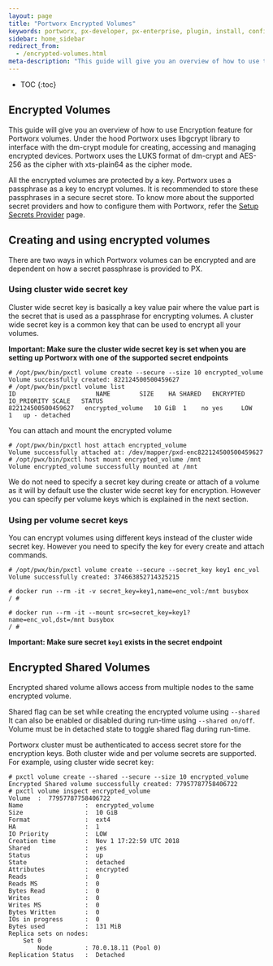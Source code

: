 ```yaml
---
layout: page
title: "Portworx Encrypted Volumes"
keywords: portworx, px-developer, px-enterprise, plugin, install, configure, container, storage, encryption
sidebar: home_sidebar
redirect_from:
  - /encrypted-volumes.html
meta-description: "This guide will give you an overview of how to use the Encryption feature for Portworx volumes. Read the full overview here!"
---
```


* TOC
{:toc}

## Encrypted Volumes
This guide will give you an overview of how to use Encryption feature for Portworx volumes. Under the hood Portworx uses libgcrypt library to interface with the dm-crypt module for creating, accessing and managing encrypted devices. Portworx uses the LUKS format of dm-crypt and AES-256 as the cipher with xts-plain64 as the cipher mode.

All the encrypted volumes are protected by a key. Portworx uses a passphrase as a key to encrypt volumes. It is recommended to store these passphrases in a secure secret store. To know more about the supported secret providers and how to configure them with Portworx, refer the [Setup Secrets Provider](/secrets) page.

## Creating and using encrypted volumes

There are two ways in which Portworx volumes can be encrypted and are dependent on how a secret passphrase is provided to PX.

### Using cluster wide secret key
Cluster wide secret key is basically a key value pair where the value part is the secret that is used as a passphrase for encrypting volumes. A cluster wide secret key is a common key that can be used to encrypt all your volumes.

__Important: Make sure the cluster wide secret key is set when you are setting up Portworx with one of the supported secret endpoints__

```
# /opt/pwx/bin/pxctl volume create --secure --size 10 encrypted_volume
Volume successfully created: 822124500500459627
# /opt/pwx/bin/pxctl volume list
ID	      	     		NAME		SIZE	HA SHARED	ENCRYPTED	IO_PRIORITY	SCALE	STATUS
822124500500459627	 encrypted_volume	10 GiB	1    no yes		LOW		1	up - detached
```

You can attach and mount the encrypted volume

```
# /opt/pwx/bin/pxctl host attach encrypted_volume
Volume successfully attached at: /dev/mapper/pxd-enc822124500500459627
# /opt/pwx/bin/pxctl host mount encrypted_volume /mnt
Volume encrypted_volume successfully mounted at /mnt
```

We do not need to specify a secret key during create or attach of a volume as it will by default use the cluster wide secret key for encryption. However you can specify per volume keys which is explained in the next section.


### Using per volume secret keys

You can encrypt volumes using different keys instead of the cluster wide secret key. However you need to specify the key for every create
and attach commands.


```
# /opt/pwx/bin/pxctl volume create --secure --secret_key key1 enc_vol
Volume successfully created: 374663852714325215

# docker run --rm -it -v secret_key=key1,name=enc_vol:/mnt busybox
/ #

# docker run --rm -it --mount src=secret_key=key1?name=enc_vol,dst=/mnt busybox
/ #
```

__Important: Make sure secret `key1` exists in the secret endpoint__

## Encrypted Shared Volumes

Encrypted shared volume allows access from multiple nodes to the same
encrypted volume.

Shared flag can be set while creating the encrypted volume using `--shared`
It can also be enabled or disabled during run-time using `--shared on/off`.
Volume must be in detached state to toggle shared flag during run-time.

Portworx cluster must be authenticated to access secret store for
the encryption keys.
Both cluster wide and per volume secrets are supported. For example, using
cluster wide secret key:

```
# pxctl volume create --shared --secure --size 10 encrypted_volume
Encrypted Shared volume successfully created: 77957787758406722
# pxctl volume inspect encrypted_volume
Volume	:  77957787758406722
Name            	 :  encrypted_volume
Size            	 :  10 GiB
Format          	 :  ext4
HA              	 :  1
IO Priority     	 :  LOW
Creation time   	 :  Nov 1 17:22:59 UTC 2018
Shared          	 :  yes
Status          	 :  up
State           	 :  detached
Attributes      	 :  encrypted
Reads           	 :  0
Reads MS        	 :  0
Bytes Read      	 :  0
Writes          	 :  0
Writes MS       	 :  0
Bytes Written   	 :  0
IOs in progress 	 :  0
Bytes used      	 :  131 MiB
Replica sets on nodes:
	Set 0
		Node 		 : 70.0.18.11 (Pool 0)
Replication Status	 :  Detached
```
